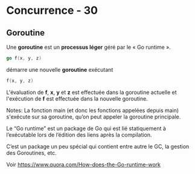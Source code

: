 <!-- .slide: class="with-code" -->

# Concurrence - 30

## Goroutine

Une **goroutine** est un **processus léger** géré par le « Go runtime ».

```Go
go f(x, y, z)
```

démarre une nouvelle **goroutine** exécutant

```Go
f(x, y, z)
```

L'évaluation de **f**, **x**, **y** et **z** est effectuée dans la goroutine actuelle et l'exécution de **f** est effectuée dans la nouvelle goroutine.

Notes:
La fonction main (et donc les fonctions appelées depuis main) s'exécute sur sa goroutine, qu’on peut appeler la goroutine principale.

Le “Go runtime” est un package de Go qui est lié statiquement à l’exécutable lors de l’édition des liens après la compilation.

C’est un package un peu spécial qui contient entre autre le GC, la gestion des Goroutines, etc.

Voir https://www.quora.com/How-does-the-Go-runtime-work
